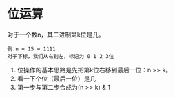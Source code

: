 # 位运算

对于一个数n，其二进制第k位是几。

```
例 n = 15 = 1111
对于下标，我们从右到左，标记为 0 1 2 3位
```

1. 位操作的基本思路是先把第k位右移到最后一位：n >> k。
2. 看一下个位（最后一位）是几
3. 第一步与第二步合成为(n >> k) & 1

